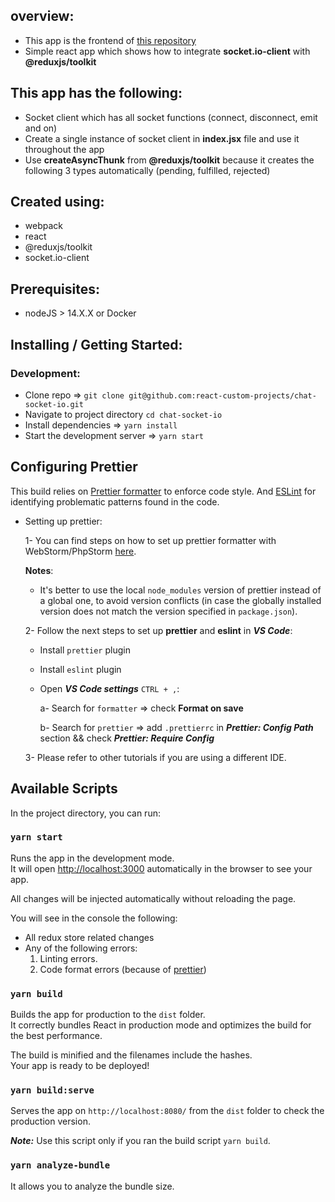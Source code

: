## overview:

- This app is the frontend of [this repository](https://github.com/Node-Js-Organization/chat-web-socket)
- Simple react app which shows how to integrate **socket.io-client** with **@reduxjs/toolkit**

## This app has the following:

- Socket client which has all socket functions (connect, disconnect, emit and on)
- Create a single instance of socket client in **index.jsx** file and use it throughout the app
- Use **createAsyncThunk** from **@reduxjs/toolkit** because it creates the following 3 types automatically (pending, fulfilled, rejected)

## Created using:

- webpack
- react
- @reduxjs/toolkit
- socket.io-client

## Prerequisites:

- nodeJS > 14.X.X or Docker

## Installing / Getting Started:

### Development:

- Clone repo => `git clone git@github.com:react-custom-projects/chat-socket-io.git`
- Navigate to project directory `cd chat-socket-io`
- Install dependencies => `yarn install`
- Start the development server => `yarn start`

## Configuring Prettier

This build relies on [Prettier formatter](https://prettier.io/) to enforce code style. And [ESLint](https://eslint.org/) for identifying problematic patterns found in the code.

- Setting up prettier:

  1- You can find steps on how to set up prettier formatter with WebStorm/PhpStorm [here](https://prettier.io/docs/en/webstorm.html#running-prettier-on-save-using-file-watcher).

  **Notes**:

    - It's better to use the local `node_modules` version of prettier instead of a global one, to avoid version conflicts (in case the globally installed version does not match the version specified in `package.json`).

  2- Follow the next steps to set up **prettier** and **eslint** in **_VS Code_**:

    - Install `prettier` plugin

    - Install `eslint` plugin

    - Open **_VS Code settings_** `CTRL + ,`:

      a- Search for `formatter` => check **Format on save**

      b- Search for `prettier` => add `.prettierrc` in **_Prettier: Config Path_** section && check **_Prettier: Require Config_**

  3- Please refer to other tutorials if you are using a different IDE.

## Available Scripts

In the project directory, you can run:

### `yarn start`

Runs the app in the development mode.<br>
It will open [http://localhost:3000](http://localhost:3000) automatically in the browser to see your app.

All changes will be injected automatically without reloading the page.<br>

You will see in the console the following:

- All redux store related changes
- Any of the following errors:
    1. Linting errors.
    2. Code format errors (because of [prettier](https://prettier.io/))

### `yarn build`

Builds the app for production to the `dist` folder.<br>
It correctly bundles React in production mode and optimizes the build for the best performance.

The build is minified and the filenames include the hashes.<br>
Your app is ready to be deployed!

### `yarn build:serve`

Serves the app on `http://localhost:8080/` from the `dist` folder to check the production version.

**_Note:_** Use this script only if you ran the build script `yarn build`.

### `yarn analyze-bundle`

It allows you to analyze the bundle size.